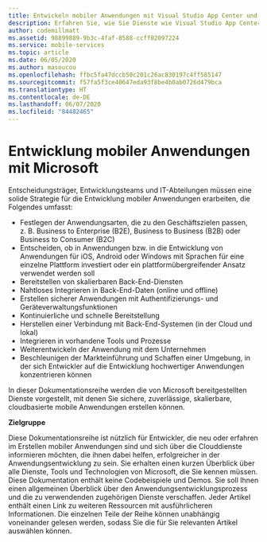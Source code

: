 ```yaml
---
title: Entwickeln mobiler Anwendungen mit Visual Studio App Center und Azure-Diensten
description: Erfahren Sie, wie Sie Dienste wie Visual Studio App Center nutzen, um reale mobile Anwendungen und andere Azure-Dienste zu erstellen.
author: codemillmatt
ms.assetid: 98899889-9b3c-4faf-8588-ccff02097224
ms.service: mobile-services
ms.topic: article
ms.date: 06/05/2020
ms.author: masoucou
ms.openlocfilehash: ffbc5fa47dccb50c201c26ac830197c4ff585147
ms.sourcegitcommit: f57fa5f3ce40647eda93f8be4b0ab0726d479bca
ms.translationtype: HT
ms.contentlocale: de-DE
ms.lasthandoff: 06/07/2020
ms.locfileid: "84482465"
---
```

# <a name="mobile-application-development-in-microsoft"></a>Entwicklung mobiler Anwendungen mit Microsoft
Entscheidungsträger, Entwicklungsteams und IT-Abteilungen müssen eine solide Strategie für die Entwicklung mobiler Anwendungen erarbeiten, die Folgendes umfasst:
- Festlegen der Anwendungsarten, die zu den Geschäftszielen passen, z. B. Business to Enterprise (B2E), Business to Business (B2B) oder Business to Consumer (B2C)
- Entscheiden, ob in Anwendungen bzw. in die Entwicklung von Anwendungen für iOS, Android oder Windows mit Sprachen für eine einzelne Plattform investiert oder ein plattformübergreifender Ansatz verwendet werden soll
- Bereitstellen von skalierbaren Back-End-Diensten
- Nahtloses Integrieren in Back-End-Daten (online und offline)
- Erstellen sicherer Anwendungen mit Authentifizierungs- und Geräteverwaltungsfunktionen
- Kontinuierliche und schnelle Bereitstellung
- Herstellen einer Verbindung mit Back-End-Systemen (in der Cloud und lokal)
- Integrieren in vorhandene Tools und Prozesse
- Weiterentwickeln der Anwendung mit dem Unternehmen
- Beschleunigen der Markteinführung und Schaffen einer Umgebung, in der sich Entwickler auf die Entwicklung hochwertiger Anwendungen konzentrieren können

In dieser Dokumentationsreihe werden die von Microsoft bereitgestellten Dienste vorgestellt, mit denen Sie sichere, zuverlässige, skalierbare, cloudbasierte mobile Anwendungen erstellen können.

**Zielgruppe**

Diese Dokumentationsreihe ist nützlich für Entwickler, die neu oder erfahren im Erstellen mobiler Anwendungen sind und sich über die Clouddienste informieren möchten, die ihnen dabei helfen, erfolgreicher in der Anwendungsentwicklung zu sein. Sie erhalten einen kurzen Überblick über alle Dienste, Tools und Technologien von Microsoft, die Sie kennen müssen. Diese Dokumentation enthält keine Codebeispiele und Demos. Sie soll Ihnen einen allgemeinen Überblick über den Anwendungsentwicklungsprozess und die zu verwendenden zugehörigen Dienste verschaffen. Jeder Artikel enthält einen Link zu weiteren Ressourcen mit ausführlicheren Informationen. Die einzelnen Teile der Reihe können unabhängig voneinander gelesen werden, sodass Sie die für Sie relevanten Artikel auswählen können.
